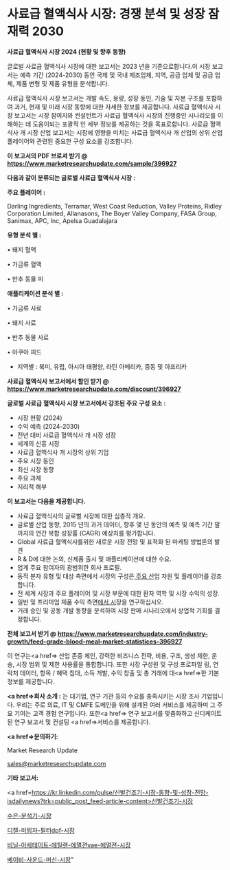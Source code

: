 # 사료급 혈액식사 시장: 경쟁 분석 및 성장 잠재력 2030

<strong>사료급 혈액식사 시장 2024 (현황 및 향후 동향)</strong>

글로벌 사료급 혈액식사 시장에 대한 보고서는 2023 년을 기준으로합니다.이 시장 보고서는 예측 기간 (2024-2030) 동안 국제 및 국내 제조업체, 지역, 공급 업체 및 공급 업체, 제품 변형 및 제품 유형을 분석합니다.

사료급 혈액식사 시장 보고서는 개발 속도, 용량, 성장 동인, 기술 및 자본 구조를 포함하여 과거, 현재 및 미래 시장 동향에 대한 자세한 정보를 제공합니다. 사료급 혈액식사 시장 보고서는 시장 참여자와 컨설턴트가 사료급 혈액식사 시장의 진행중인 시나리오를 이해하는 데 도움이되는 포괄적 인 세부 정보를 제공하는 것을 목표로합니다. 사료급 혈액식사 개 시장 산업 보고서는 시장에 영향을 미치는 사료급 혈액식사 개 산업의 상위 산업 플레이어와 관련된 중요한 구성 요소를 강조합니다.



<strong>이 보고서의 PDF 브로셔 받기 @ <a href=https://www.marketresearchupdate.com/sample/396927>https://www.marketresearchupdate.com/sample/396927</a></strong>



<strong>다음과 같이 분류되는 글로벌 사료급 혈액식사 시장 :</strong>



<strong>주요 플레이어 :</strong>

Darling Ingredients, Terramar, West Coast Reduction, Valley Proteins, Ridley Corporation Limited, Allanasons, The Boyer Valley Company, FASA Group, Sanimax, APC, Inc, Apelsa Guadalajara



<strong>유형 분석 별 :</strong>

• 돼지 혈액

• 가금류 혈액

• 반추 동물 피



<strong>애플리케이션 분석 별 :</strong>

• 가금류 사료

• 돼지 사료

• 반추 동물 사료

• 아쿠아 피드

<ul>
  <li>지역별 : 북미, 유럽, 아시아 태평양, 라틴 아메리카, 중동 및 아프리카</li>
</ul>


<strong>사료급 혈액식사 보고서에서 할인 받기 @ <a href=https://www.marketresearchupdate.com/discount/396927>https://www.marketresearchupdate.com/discount/396927</a></strong>



<strong>글로벌 사료급 혈액식사 시장 보고서에서 강조된 주요 구성 요소 :</strong>
<ul>
  <li>시장 현황 (2024)</li>
  <li>수익 예측 (2024-2030)</li>
  <li>전년 대비 사료급 혈액식사 개 시장 성장</li>
  <li>세계의 신흥 시장</li>
  <li>사료급 혈액식사 개 시장의 상위 기업</li>
  <li>주요 시장 동인</li>
  <li>최신 시장 동향</li>
  <li>주요 과제</li>
  <li>지리적 해부</li>
</ul>


<strong>이 보고서는 다음을 제공합니다.</strong>
<ul>
  <li>사료급 혈액식사의 글로벌 시장에 대한 심층적 개요.</li>
  <li>글로벌 산업 동향, 2015 년의 과거 데이터, 향후 몇 년 동안의 예측 및 예측 기간 말까지의 연간 복합 성장률 (CAGR) 예상치를 평가합니다.</li>
  <li>Global 사료급 혈액식사를위한 새로운 시장 전망 및 표적화 된 마케팅 방법론의 발견</li>
  <li>R &amp; D에 대한 논의, 신제품 출시 및 애플리케이션에 대한 수요.</li>
  <li>업계 주요 참여자의 광범위한 회사 프로필.</li>
  <li>동적 분자 유형 및 대상 측면에서 시장의 구성은<a href=> 주요 산</a>업 자원 및 플레이어를 강조합니다.</li>
  <li>전 세계 시장과 주요 플레이어 및 시장 부문에 대한 환자 역학 및 시장 수익의 성장.</li>
  <li>일반 및 프리미엄 제품 수익 측면<a href=>에서 시</a>장을 연구하십시오.</li>
  <li>거래 승인 및 공동 개발 동향을 분석하여 시장 판매 시나리오에서 상업적 기회를 결정합니다.</li>
</ul>



<strong>전체 보고서 받기 @ <a href=https://www.marketresearchupdate.com/industry-growth/feed-grade-blood-meal-market-statistices-396927>https://www.marketresearchupdate.com/industry-growth/feed-grade-blood-meal-market-statistices-396927</a></strong>

이 연구는<a href=> 산업 존중</a> 체인, 강력한 비즈니스 전략, 비용, 구조, 생성 제한, 운송, 시장 범위 및 제한 사용률을 통합합니다. 또한 시장 구성원 및 구성 프로파일 링, 연락처 데이터, 항목 / 혜택 침대, 소득 개발, 수익 창출 및 총 거래에 대<a href=>한 기본 </a>정보를 제공합니다.



<strong><a href=>회사 소</a>개 :</strong>
는 대기업, 연구 기관 등의 수요를 충족시키는 시장 조사 기업입니다. 우리는 주로 의료, IT 및 CMFE 도메인을 위해 설계된 여러 서비스를 제공하며 그 주요 기여는 고객 경험 연구입니다. 또한<a href=> 연구 보</a>고서를 맞춤화하고 신디케이트 된 연구 보고서 및 컨설팅 <a href=>서비스</a>를 제공합니다.



<strong><a href=>문의하기:</a></strong>

Market Research Update

sales@marketresearchupdate.com



<strong>기타 보고서:</strong>

<a href=https://kr.linkedin.com/pulse/신발건조기-시장-동향-및-성장-전망-isdailynews?trk=public_post_feed-article-content>신발건조기-시장</a>

<a href=https://www.linkedin.com/pulse/수은-분석기-시장-경쟁-분석-및-성장-잠재력-2029-consumer-connection-compendium-ana/>수은-분석기-시장</a>

<a href=https://www.linkedin.com/pulse/디젤-미립자-필터dpf-시장-현재-및-미래-성장-2029-isdailynews-xcikc/>디젤-미립자-필터dpf-시장</a>

<a href=https://www.linkedin.com/pulse/비닐-아세테이트-에틸렌-에멀젼vae-에멀젼-시장-동향-및-성장-wjmvf/>비닐-아세테이트-에틸렌-에멀젼vae-에멀젼-시장</a>

<a href=https://www.linkedin.com/pulse/베이비-사운드-머신-시장-규모-및-성장-2023-survey-savvy-insights-360-analysis-xhcqc/>베이비-사운드-머신-시장</a>"
